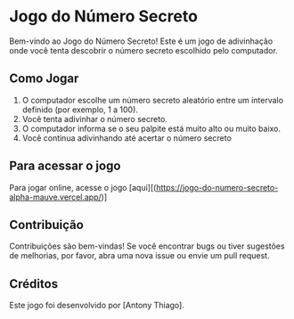 # Jogo do Número Secreto

Bem-vindo ao Jogo do Número Secreto! Este é um jogo de adivinhação onde você tenta descobrir o número secreto escolhido pelo computador.

## Como Jogar

1. O computador escolhe um número secreto aleatório entre um intervalo definido (por exemplo, 1 a 100).
2. Você tenta adivinhar o número secreto.
3. O computador informa se o seu palpite está muito alto ou muito baixo.
4. Você continua adivinhando até acertar o número secreto

## Para acessar o jogo

Para jogar online, acesse o jogo [aqui][(https://jogo-do-numero-secreto-alpha-mauve.vercel.app/)]
## Contribuição

Contribuições são bem-vindas! Se você encontrar bugs ou tiver sugestões de melhorias, por favor, abra uma nova issue ou envie um pull request.

## Créditos

Este jogo foi desenvolvido por [Antony Thiago].
